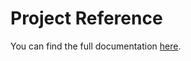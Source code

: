 # Project Reference

You can find the full documentation [here](https://github.com/Patrick-Doyne/School-Projects).
